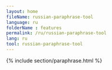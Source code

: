 ```yaml
---
layout: home
fileName: russian-paraphrase-tool
language: ru
folderName : features
permalink: /ru/russian-paraphrase-tool
lang: ru
tool: russian-paraphrase-tool
---
```

{% include section/paraphrase.html %}